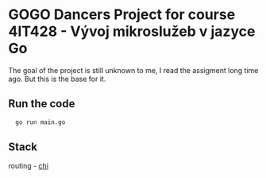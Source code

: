 # GOGO Dancers Project for course 4IT428 - Vývoj mikroslužeb v jazyce Go

The goal of the project is still unknown to me, I read the assigment long time ago. But this is the base for it.

## Run the code

```bash
  go run main.go
```

## Stack

routing - [chi](https://github.com/go-chi/chi)

